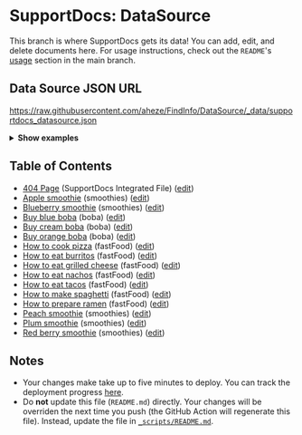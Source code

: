 # SupportDocs: DataSource
This branch is where SupportDocs gets its data! You can add, edit, and delete documents here. For usage instructions, check out the `README`'s [usage](https://github.com/aheze/SupportDocs#using-the-github-repo) section in the main branch.

## Data Source JSON URL
<a href="https://raw.githubusercontent.com/aheze/FindInfo/DataSource/_data/supportdocs_datasource.json">https://raw.githubusercontent.com/aheze/FindInfo/DataSource/_data/supportdocs_datasource.json</a>

<details>
<summary><strong>Show examples</strong></summary>

<hr>

### SwiftUI
```swift
struct SwiftUIExampleView_MinimalCode: View {
    let dataSource = URL(string: "https://raw.githubusercontent.com/aheze/FindInfo/DataSource/_data/supportdocs_datasource.json")!
    @State var supportDocsPresented = false
    
    var body: some View {
        Button("Present SupportDocs from SwiftUI!") { supportDocsPresented = true }
        .sheet(isPresented: $supportDocsPresented, content: {
            SupportDocsView(dataSource: dataSource, isPresented: $supportDocsPresented)
        })
    }
}
```

### UIKit
```swift
class UIKitExampleController_MinimalCode: UIViewController {
    /**
    Connect this inside the storyboard.
    
    This is just for demo purposes, so it's not connected yet.
    */
    @IBAction func presentButtonPressed(_ sender: Any) {
        let dataSource = URL(string: "https://raw.githubusercontent.com/aheze/FindInfo/DataSource/_data/supportdocs_datasource.json")!
    
        let supportDocsViewController = SupportDocsViewController(dataSource: dataSource)
        self.present(supportDocsViewController, animated: true, completion: nil)
    }
}
```

<hr>

</details>

## Table of Contents
- [404 Page](https://aheze.github.io/FindInfo/404) (SupportDocs Integrated File) ([edit](https://github.com/aheze/FindInfo/edit/DataSource/FindInfo/404.md))
- [Apple smoothie](https://aheze.github.io/FindInfo/Sample-Smoothies/Apple) (smoothies) ([edit](https://github.com/aheze/FindInfo/edit/DataSource/Sample-Smoothies/Apple.md))
- [Blueberry smoothie](https://aheze.github.io/FindInfo/Sample-Smoothies/Blueberry) (smoothies) ([edit](https://github.com/aheze/FindInfo/edit/DataSource/Sample-Smoothies/Blueberry.md))
- [Buy blue boba](https://aheze.github.io/FindInfo/Lists/BuyBlueBoba) (boba) ([edit](https://github.com/aheze/FindInfo/edit/DataSource/Lists/BuyBlueBoba.md))
- [Buy cream boba](https://aheze.github.io/FindInfo/Lists/BuyCreamBoba) (boba) ([edit](https://github.com/aheze/FindInfo/edit/DataSource/Lists/BuyCreamBoba.md))
- [Buy orange boba](https://aheze.github.io/FindInfo/Lists/BuyOrangeBoba) (boba) ([edit](https://github.com/aheze/FindInfo/edit/DataSource/Lists/BuyOrangeBoba.md))
- [How to cook pizza](https://aheze.github.io/FindInfo/Sample-FastFood/HowToCookPizza) (fastFood) ([edit](https://github.com/aheze/FindInfo/edit/DataSource/Sample-FastFood/HowToCookPizza.md))
- [How to eat burritos](https://aheze.github.io/FindInfo/Sample-FastFood/HowToEatBurritos) (fastFood) ([edit](https://github.com/aheze/FindInfo/edit/DataSource/Sample-FastFood/HowToEatBurritos.md))
- [How to eat grilled cheese](https://aheze.github.io/FindInfo/Sample-FastFood/HowToEatGrilledCheese) (fastFood) ([edit](https://github.com/aheze/FindInfo/edit/DataSource/Sample-FastFood/HowToEatGrilledCheese.md))
- [How to eat nachos](https://aheze.github.io/FindInfo/Sample-FastFood/HowToEatNachos) (fastFood) ([edit](https://github.com/aheze/FindInfo/edit/DataSource/Sample-FastFood/HowToEatNachos.md))
- [How to eat tacos](https://aheze.github.io/FindInfo/Sample-FastFood/HowToEatTacos) (fastFood) ([edit](https://github.com/aheze/FindInfo/edit/DataSource/Sample-FastFood/HowToEatTacos.md))
- [How to make spaghetti](https://aheze.github.io/FindInfo/Sample-FastFood/HowToMakeSpaghetti) (fastFood) ([edit](https://github.com/aheze/FindInfo/edit/DataSource/Sample-FastFood/HowToMakeSpaghetti.md))
- [How to prepare ramen](https://aheze.github.io/FindInfo/Sample-FastFood/HowToPrepareRamen) (fastFood) ([edit](https://github.com/aheze/FindInfo/edit/DataSource/Sample-FastFood/HowToPrepareRamen.md))
- [Peach smoothie](https://aheze.github.io/FindInfo/Sample-Smoothies/Peach) (smoothies) ([edit](https://github.com/aheze/FindInfo/edit/DataSource/Sample-Smoothies/Peach.md))
- [Plum smoothie](https://aheze.github.io/FindInfo/Sample-Smoothies/Plum) (smoothies) ([edit](https://github.com/aheze/FindInfo/edit/DataSource/Sample-Smoothies/Plum.md))
- [Red berry smoothie](https://aheze.github.io/FindInfo/Sample-Smoothies/RedBerries) (smoothies) ([edit](https://github.com/aheze/FindInfo/edit/DataSource/Sample-Smoothies/RedBerries.md))


## Notes
- Your changes make take up to five minutes to deploy. You can track the deployment progress [here](https://github.com/aheze/FindInfo/deployments/activity_log?environment=github-pages).
- Do **not** update this file (`README.md`) directly. Your changes will be overriden the next time you push (the GitHub Action will regenerate this file). Instead, update the file in [`_scripts/README.md`](https://github.com/aheze/FindInfo/edit/DataSource/_scripts/README.md). 